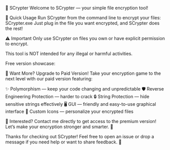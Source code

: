 🔐 SCrypter
Welcome to SCrypter — your simple file encryption tool!

🚀 Quick Usage
Run SCrypter from the command line to encrypt your files:
SCrypter.exe <file to encrypt>
Just plug in the file you want encrypted, and SCrypter does the rest!

⚠️ Important
Only use SCrypter on files you own or have explicit permission to encrypt.

This tool is NOT intended for any illegal or harmful activities.

Free version showcase:

💎 Want More? Upgrade to Paid Version!
Take your encryption game to the next level with our paid version featuring:

✨ Polymorphism — keep your code changing and unpredictable
🛡️ Reverse Engineering Protection — harder to crack
🔒 String Protection — hide sensitive strings effectively
🖥️ GUI — friendly and easy-to-use graphical interface
🎨 Custom Icons — personalize your encrypted files

📩 Interested?
Contact me directly to get access to the premium version! Let’s make your encryption stronger and smarter. 💪

Thanks for checking out SCrypter!
Feel free to open an issue or drop a message if you need help or want to share feedback. 🙌
